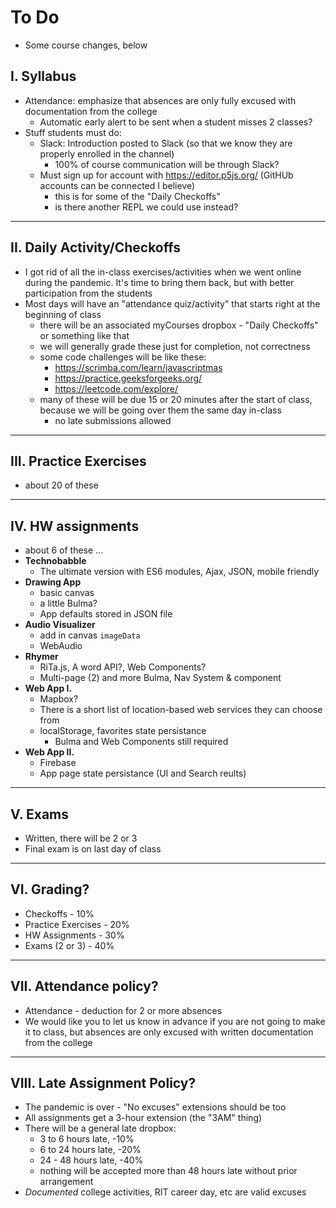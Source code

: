 # To Do

- Some course changes, below

## I. Syllabus

- Attendance: emphasize that absences are only fully excused with documentation from the college
  - Automatic early alert to be sent when a student misses 2 classes?
- Stuff students must do:
  - Slack: Introduction posted to Slack (so that we know they are properly enrolled in the channel)
    - 100% of course communication will be through Slack?
  - Must sign up for account with https://editor.p5js.org/ (GitHUb accounts can be connected I believe)
    - this is for some of the "Daily Checkoffs"
    - is there another REPL we could use instead?

<hr>


## II. Daily Activity/Checkoffs
- I got rid of all the in-class exercises/activities when we went online during the pandemic. It's time to bring them back, but with better participation from the students
- Most days will have an "attendance quiz/activity" that starts right at the beginning of class
  - there will be an associated myCourses dropbox - "Daily Checkoffs" or something like that
  - we will generally grade these just for completion, not correctness
  - some code challenges will be like these: 
    - https://scrimba.com/learn/javascriptmas
    - https://practice.geeksforgeeks.org/
    - https://leetcode.com/explore/
  - many of these will be due 15 or 20 minutes after the start of class, because we will be going over them the same day in-class
    - no late submissions allowed
 
<hr>

## III. Practice Exercises
- about 20 of these
 
<hr>

## IV. HW assignments
- about 6 of these ...
- **Technobabble** 
  - The ultimate version with ES6 modules, Ajax, JSON, mobile friendly
- **Drawing App**
  - basic canvas
  - a little Bulma?
  - App defaults stored in JSON file
- **Audio Visualizer**
  - add in canvas `imageData`
  - WebAudio
- **Rhymer**
  - RiTa.js, A word API?, Web Components?
  - Multi-page (2) and more Bulma, Nav System & component
- **Web App I.**
  - Mapbox?
  - There is a short list of location-based web services they can choose from
  - localStorage, favorites state persistance
    - Bulma and Web Components still required
- **Web App II.**
  - Firebase
  - App page state persistance (UI and Search reults)

<hr>

## V. Exams
- Written, there will be 2 or 3
- Final exam is on last day of class

<hr>

## VI. Grading?

- Checkoffs - 10%
- Practice Exercises - 20%
- HW Assignments - 30%
- Exams (2 or 3) - 40%

<hr>

## VII. Attendance policy?
- Attendance - deduction for 2 or more absences
- We would like you to let us know in advance if you are not going to make it to class, but absences are only excused with written documentation from the college

<hr>

## VIII. Late Assignment Policy?
- The pandemic is over - "No excuses" extensions should be too
- All assignments get a 3-hour extension (the "3AM" thing)
- There will be a general late dropbox:
  - 3 to 6 hours late, -10%
  - 6 to 24 hours late, -20%
  - 24 - 48 hours late, -40%
  - nothing will be accepted more than 48 hours late without prior arrangement
- *Documented* college activities, RIT career day, etc are valid excuses
